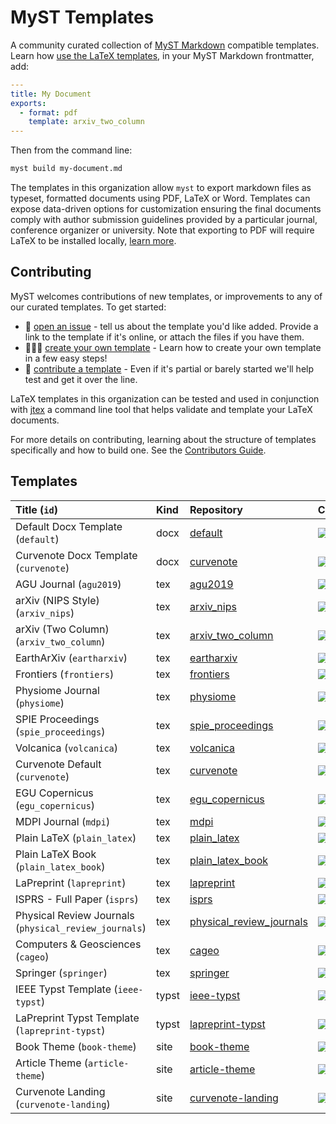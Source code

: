 # MyST Templates

A community curated collection of [MyST Markdown](https://mystmd.org) compatible templates. Learn how [use the LaTeX templates](https://mystmd.org/guide/creating-pdf-documents), in your MyST Markdown frontmatter, add:

```yaml
---
title: My Document
exports:
  - format: pdf
    template: arxiv_two_column
---
```

Then from the command line:

```bash
myst build my-document.md
```

The templates in this organization allow `myst` to export markdown files as typeset, formatted documents using PDF, LaTeX or Word. Templates can expose data-driven options for customization ensuring the final documents comply with author submission guidelines provided by a particular journal, conference organizer or university. Note that exporting to PDF will require LaTeX to be installed locally, [learn more](https://mystmd.org/guide/quickstart-myst-documents).

## Contributing

MyST welcomes contributions of new templates, or improvements to any of our curated templates. To get started:

- 📝 [open an issue](https://github.com/myst-templates/templates/issues) - tell us about the template you'd like added. Provide a link to the template if it's online, or attach the files if you have them.
- 🏋🏽‍♀️ [create your own template](https://mystmd.org/jtex/create-a-latex-template) - Learn how to create your own template in a few easy steps!
- 🤝 [contribute a template](https://mystmd.org/jtex/contribute-a-template) - Even if it's partial or barely started we'll help test and get it over the line.

LaTeX templates in this organization can be tested and used in conjunction with [jtex](https://mystmd.org/jtex) a command line tool that helps validate and template your LaTeX documents.

For more details on contributing, learning about the structure of templates specifically and how to build one. See the [Contributors Guide](https://mystmd.org/jtex/contribute-a-template).

## Templates

| Title (`id`)                                          | Kind  | Repository                                                                             | CI                                                                                                                                                                                            |
| :---------------------------------------------------- | :---- | :------------------------------------------------------------------------------------- | :-------------------------------------------------------------------------------------------------------------------------------------------------------------------------------------------- |
| Default Docx Template (`default`)                     | docx  | [default](https://github.com/myst-templates/docx_default)                              | [![](https://github.com/myst-templates/docx_default/actions/workflows/jtex.yml/badge.svg)](https://github.com/myst-templates/docx_default/actions/workflows/jtex.yml)                         |
| Curvenote Docx Template (`curvenote`)                 | docx  | [curvenote](https://github.com/myst-templates/curvenote_docx)                          | [![](https://github.com/myst-templates/curvenote_docx/actions/workflows/jtex.yml/badge.svg)](https://github.com/myst-templates/curvenote_docx/actions/workflows/jtex.yml)                     |
| AGU Journal (`agu2019`)                               | tex   | [agu2019](https://github.com/myst-templates/agu2019)                                   | [![](https://github.com/myst-templates/agu2019/actions/workflows/jtex.yml/badge.svg)](https://github.com/myst-templates/agu2019/actions/workflows/jtex.yml)                                   |
| arXiv (NIPS Style) (`arxiv_nips`)                     | tex   | [arxiv_nips](https://github.com/myst-templates/arxiv_nips)                             | [![](https://github.com/myst-templates/arxiv_nips/actions/workflows/jtex.yml/badge.svg)](https://github.com/myst-templates/arxiv_nips/actions/workflows/jtex.yml)                             |
| arXiv (Two Column) (`arxiv_two_column`)               | tex   | [arxiv_two_column](https://github.com/myst-templates/arxiv_two_column)                 | [![](https://github.com/myst-templates/arxiv_two_column/actions/workflows/jtex.yml/badge.svg)](https://github.com/myst-templates/arxiv_two_column/actions/workflows/jtex.yml)                 |
| EarthArXiv (`eartharxiv`)                             | tex   | [eartharxiv](https://github.com/myst-templates/eartharxiv)                             | [![](https://github.com/myst-templates/eartharxiv/actions/workflows/jtex.yml/badge.svg)](https://github.com/myst-templates/eartharxiv/actions/workflows/jtex.yml)                             |
| Frontiers (`frontiers`)                               | tex   | [frontiers](https://github.com/myst-templates/frontiers)                               | [![](https://github.com/myst-templates/frontiers/actions/workflows/jtex.yml/badge.svg)](https://github.com/myst-templates/frontiers/actions/workflows/jtex.yml)                               |
| Physiome Journal (`physiome`)                         | tex   | [physiome](https://github.com/myst-templates/physiome)                                 | [![](https://github.com/myst-templates/physiome/actions/workflows/jtex.yml/badge.svg)](https://github.com/myst-templates/physiome/actions/workflows/jtex.yml)                                 |
| SPIE Proceedings (`spie_proceedings`)                 | tex   | [spie_proceedings](https://github.com/myst-templates/spie_proceedings)                 | [![](https://github.com/myst-templates/spie_proceedings/actions/workflows/jtex.yml/badge.svg)](https://github.com/myst-templates/spie_proceedings/actions/workflows/jtex.yml)                 |
| Volcanica (`volcanica`)                               | tex   | [volcanica](https://github.com/myst-templates/volcanica)                               | [![](https://github.com/myst-templates/volcanica/actions/workflows/jtex.yml/badge.svg)](https://github.com/myst-templates/volcanica/actions/workflows/jtex.yml)                               |
| Curvenote Default (`curvenote`)                       | tex   | [curvenote](https://github.com/myst-templates/curvenote)                               | [![](https://github.com/myst-templates/curvenote/actions/workflows/jtex.yml/badge.svg)](https://github.com/myst-templates/curvenote/actions/workflows/jtex.yml)                               |
| EGU Copernicus (`egu_copernicus`)                     | tex   | [egu_copernicus](https://github.com/myst-templates/egu_copernicus)                     | [![](https://github.com/myst-templates/egu_copernicus/actions/workflows/jtex.yml/badge.svg)](https://github.com/myst-templates/egu_copernicus/actions/workflows/jtex.yml)                     |
| MDPI Journal (`mdpi`)                                 | tex   | [mdpi](https://github.com/myst-templates/mdpi)                                         | [![](https://github.com/myst-templates/mdpi/actions/workflows/jtex.yml/badge.svg)](https://github.com/myst-templates/mdpi/actions/workflows/jtex.yml)                                         |
| Plain LaTeX (`plain_latex`)                           | tex   | [plain_latex](https://github.com/myst-templates/plain_latex)                           | [![](https://github.com/myst-templates/plain_latex/actions/workflows/jtex.yml/badge.svg)](https://github.com/myst-templates/plain_latex/actions/workflows/jtex.yml)                           |
| Plain LaTeX Book (`plain_latex_book`)                 | tex   | [plain_latex_book](https://github.com/myst-templates/plain_latex_book)                 | [![](https://github.com/myst-templates/plain_latex_book/actions/workflows/jtex.yml/badge.svg)](https://github.com/myst-templates/plain_latex_book/actions/workflows/jtex.yml)                 |
| LaPreprint (`lapreprint`)                             | tex   | [lapreprint](https://github.com/myst-templates/lapreprint)                             | [![](https://github.com/myst-templates/lapreprint/actions/workflows/jtex.yml/badge.svg)](https://github.com/myst-templates/lapreprint/actions/workflows/jtex.yml)                             |
| ISPRS - Full Paper (`isprs`)                          | tex   | [isprs](https://github.com/myst-templates/isprs)                                       | [![](https://github.com/myst-templates/isprs/actions/workflows/jtex.yml/badge.svg)](https://github.com/myst-templates/isprs/actions/workflows/jtex.yml)                                       |
| Physical Review Journals (`physical_review_journals`) | tex   | [physical_review_journals](https://github.com/myst-templates/physical_review_journals) | [![](https://github.com/myst-templates/physical_review_journals/actions/workflows/jtex.yml/badge.svg)](https://github.com/myst-templates/physical_review_journals/actions/workflows/jtex.yml) |
| Computers & Geosciences (`cageo`)                     | tex   | [cageo](https://github.com/myst-templates/cageo)                                       | [![](https://github.com/myst-templates/cageo/actions/workflows/jtex.yml/badge.svg)](https://github.com/myst-templates/cageo/actions/workflows/jtex.yml)                                       |
| Springer (`springer`)                                 | tex   | [springer](https://github.com/myst-templates/springer)                                 | [![](https://github.com/myst-templates/springer/actions/workflows/jtex.yml/badge.svg)](https://github.com/myst-templates/springer/actions/workflows/jtex.yml)                                 |
| IEEE Typst Template (`ieee-typst`)                    | typst | [ieee-typst](https://github.com/myst-templates/ieee-typst-template)                    | [![](https://github.com/myst-templates/ieee-typst-template/actions/workflows/jtex.yml/badge.svg)](https://github.com/myst-templates/ieee-typst-template/actions/workflows/jtex.yml)           |
| LaPreprint Typst Template (`lapreprint-typst`)        | typst | [lapreprint-typst](https://github.com/myst-templates/lapreprint-typst)                 | [![](https://github.com/myst-templates/lapreprint-typst/actions/workflows/jtex.yml/badge.svg)](https://github.com/myst-templates/lapreprint-typst/actions/workflows/jtex.yml)                 |
| Book Theme (`book-theme`)                             | site  | [book-theme](https://github.com/myst-templates/book-theme)                             | [![](https://github.com/myst-templates/book-theme/actions/workflows/jtex.yml/badge.svg)](https://github.com/myst-templates/book-theme/actions/workflows/jtex.yml)                             |
| Article Theme (`article-theme`)                       | site  | [article-theme](https://github.com/myst-templates/article-theme)                       | [![](https://github.com/myst-templates/article-theme/actions/workflows/jtex.yml/badge.svg)](https://github.com/myst-templates/article-theme/actions/workflows/jtex.yml)                       |
| Curvenote Landing (`curvenote-landing`)               | site  | [curvenote-landing](https://github.com/curvenote-themes/landing)                       | [![](https://github.com/curvenote-themes/landing/actions/workflows/jtex.yml/badge.svg)](https://github.com/curvenote-themes/landing/actions/workflows/jtex.yml)                               |
